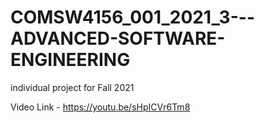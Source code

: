 # COMSW4156_001_2021_3---ADVANCED-SOFTWARE-ENGINEERING
individual project for Fall 2021

Video Link - https://youtu.be/sHpICVr6Tm8
